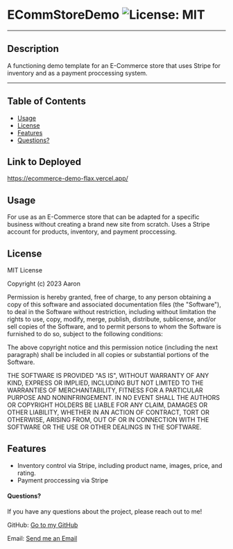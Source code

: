# ECommStoreDemo ![License: MIT](https://img.shields.io/badge/license-MIT-orange?style=for-the-badge&logo=appveyor)

---

## Description

A functioning demo template for an E-Commerce store that uses Stripe for inventory and as a payment proccessing system.

---

## Table of Contents

- [Usage](#usage)
- [License](#license)
- [Features](#features)
- [Questions?](#questions)

## Link to Deployed

https://ecommerce-demo-flax.vercel.app/

## Usage

For use as an E-Commerce store that can be adapted for a specific business without creating a brand new site from scratch. Uses a Stripe account for products, inventory, and payment proccessing.

## License

MIT License

Copyright (c) 2023 Aaron

Permission is hereby granted, free of charge, to any person obtaining a copy of this software and associated documentation files (the "Software"), to deal in the Software without restriction, including without limitation the rights to use, copy, modify, merge, publish, distribute, sublicense, and/or sell copies of the Software, and to permit persons to whom the Software is furnished to do so, subject to the following conditions:

The above copyright notice and this permission notice (including the next paragraph) shall be included in all copies or substantial portions of the Software.

THE SOFTWARE IS PROVIDED "AS IS", WITHOUT WARRANTY OF ANY KIND, EXPRESS OR IMPLIED, INCLUDING BUT NOT LIMITED TO THE WARRANTIES OF MERCHANTABILITY, FITNESS FOR A PARTICULAR PURPOSE AND NONINFRINGEMENT. IN NO EVENT SHALL THE AUTHORS OR COPYRIGHT HOLDERS BE LIABLE FOR ANY CLAIM, DAMAGES OR OTHER LIABILITY, WHETHER IN AN ACTION OF CONTRACT, TORT OR OTHERWISE, ARISING FROM, OUT OF OR IN CONNECTION WITH THE SOFTWARE OR THE USE OR OTHER DEALINGS IN THE SOFTWARE.

## Features

- Inventory control via Stripe, including product name, images, price, and rating.
- Payment proccessing via Stripe

#### Questions?

If you have any questions about the project, please reach out to me!

GitHub: [Go to my GitHub](https://github.com/afarr002)

Email: [Send me an Email](afarrell002@gmail.com)

